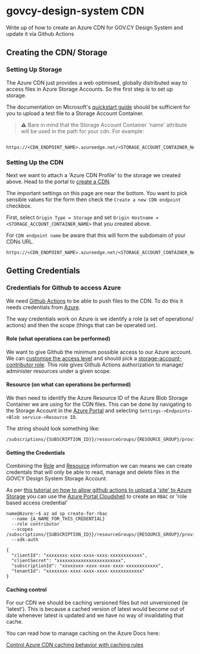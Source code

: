 # govcy-design-system CDN
Write up of how to create an Azure CDN for GOV.CY Design System and update it via Github Actions

## Creating the CDN/ Storage 

### Setting Up Storage

The Azure CDN just provides a web optimised, globally distributed way to access files in Azure Storage Accounts. So the first step is to set up storage.

The documentation on Microsoft's [quickstart guide](https://docs.microsoft.com/en-us/azure/storage/blobs/storage-quickstart-blobs-portal) should be sufficient for you to upload a test file to a Storage Account Container.

> :warning: Bare in mind that the Storage Account Container 'name' attribute will be used in the path for your cdn. For example:
```
    https://<CDN_ENDPOINT_NAME>.azureedge.net/<STORAGE_ACCOUNT_CONTAINER_NAME>/<BLOB_NAME>
```

### Setting Up the CDN

Next we want to attach a 'Azure CDN Profile' to the storage we created above. Head to the portal to [create a CDN](https://portal.azure.com/#create/Microsoft.CDN).

The important settings on this page are near the bottom. You want to pick sensible values for the form then check the `Create a new CDN endpoint` checkbox.

First, select `Origin Type = Storage` and set `Origin Hostname = <STORAGE_ACCOUNT_CONTAINER_NAME>` that you created above.

For `CDN endpoint name` be aware that this will form the subdomain of your CDNs URL.

```
https://<CDN_ENDPOINT_NAME>.azureedge.net/<STORAGE_ACCOUNT_CONTAINER_NAME>/<BLOB_NAME>
```


## Getting Credentials

### Credentials for Github to access Azure

We need [Github Actions]() to be able to push files to the CDN. To do this it needs credentials from [Azure]().

The way credentials work on Azure is we identify a role (a set of operations/ actions) and then the scope (things that can be operated on).

#### Role (what operations can be performed)

We want to give Github the minimum possible access to our Azure account. We can [customise the access level](https://docs.microsoft.com/en-us/azure/storage/blobs/authorize-data-operations-portal) and should pick a [storage-account-contributor role](https://docs.microsoft.com/en-us/azure/role-based-access-control/built-in-roles#storage-account-contributor). This role gives Github Actions authorization to manage/ administer resources under a given scope.

#### Resource (on what can operations be performed)

We then need to identify the Azure Resource ID of the Azure Blob Storage Container we are using for the CDN files.
This can be done by navigating to the Storage Account in the [Azure Portal]() and selecting `Settings->Endpoints->Blob service->Resource ID`.

The string should look something like:

```
/subscriptions/{SUBSCRIPTION_ID}}/resourceGroups/{RESOURCE_GROUP}/providers/Microsoft.Storage/storageAccounts/{STORAGE_ACCOUNT_NAME}/blobServices/default
```

#### Getting the Credentials

Combining the [Role]() and [Resource]() information we can means we can create credentals that will only be able to read, manage and delete files in the GOVCY Design System Storage Account.

As per [this tutorial on how to allow github actions to upload a 'site' to Azure Storage](https://docs.microsoft.com/en-us/azure/storage/blobs/storage-blobs-static-site-github-actions) you can use the [Azure Portal Cloudshell](https://portal.azure.com/#cloudshell/) to create an `RBAC` or 'role based access credential'

```
name@Azure:~$ az ad sp create-for-rbac 
  --name {A_NAME_FOR_THIS_CREDENTIAL}
  --role contributor
  --scopes /subscriptions/{SUBSCRIPTION_ID}}/resourceGroups/{RESOURCE_GROUP}/providers/Microsoft.Storage/storageAccounts/{STORAGE_ACCOUNT_NAME}/blobServices/default
  --sdk-auth

{
  "clientId": "xxxxxxxx-xxxx-xxxx-xxxx-xxxxxxxxxxxx",
  "clientSecret": "xxxxxxxxxxxxxxxxxxxxxxxx",
  "subscriptionId": "xxxxxxxx-xxxx-xxxx-xxxx-xxxxxxxxxxxx",
  "tenantId": "xxxxxxxx-xxxx-xxxx-xxxx-xxxxxxxxxxxx"
}

```

#### Caching control

For our CDN we should be caching versioned files but not unversioned (ie 'latest'). This is because a cached version of latest would become out of date whenever latest is updated and we have no way of invalidating that cache.

You can read how to manage caching on the Azure Docs here:

[Control Azure CDN caching behavior with caching rules](https://docs.microsoft.com/en-us/azure/cdn/cdn-caching-rules)
